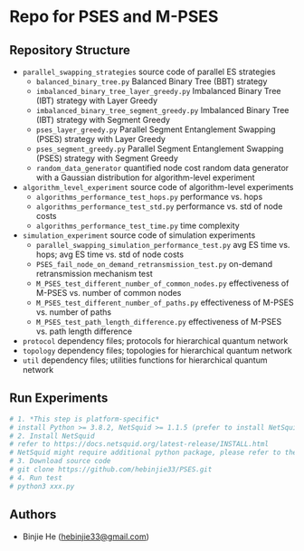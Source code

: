 # Repo for PSES and M-PSES
## Repository Structure
- `parallel_swapping_strategies`      source code of parallel ES strategies
	+ `balanced_binary_tree.py`    Balanced Binary Tree (BBT) strategy
	+ `imbalanced_binary_tree_layer_greedy.py` Imbalanced Binary Tree (IBT) strategy with Layer Greedy
	+ `imbalanced_binary_tree_segment_greedy.py`  Imbalanced Binary Tree (IBT) strategy with Segment Greedy
	+ `pses_layer_greedy.py` Parallel Segment Entanglement Swapping (PSES) strategy with Layer Greedy
	+ `pses_segment_greedy.py` Parallel Segment Entanglement Swapping (PSES) strategy with Segment Greedy
	+ `random_data_generator` quantified node cost random data generator with a Gaussian distribution for algorithm-level experiment
- `algorithm_level_experiment`      source code of algorithm-level experiments
	+ `algorithms_performance_test_hops.py`    performance vs. hops
	+ `algorithms_performance_test_std.py`     performance vs. std of node costs
	+ `algorithms_performance_test_time.py`    time complexity
- `simulation_experiment`      source code of simulation experiments
	+ `parallel_swapping_simulation_performance_test.py`    avg ES time vs. hops; avg ES time vs. std of node costs
	+ `PSES_fail_node_on_demand_retransmission_test.py`     on-demand retransmission mechanism test
	+ `M_PSES_test_different_number_of_common_nodes.py`       effectiveness of M-PSES vs. number of common nodes
	+ `M_PSES_test_different_number_of_paths.py`          effectiveness of M-PSES vs. number of paths
	+ `M_PSES_test_path_length_difference.py`          effectiveness of M-PSES vs. path length difference
- `protocol`     dependency files; protocols for hierarchical quantum network
- `topology`     dependency files; topologies for hierarchical quantum network
- `util`         dependency files; utilities functions for hierarchical quantum network

## Run Experiments
```bash
# 1. *This step is platform-specific* 
# install Python >= 3.8.2, NetSquid >= 1.1.5 (prefer to install NetSquid 1.1.5)
# 2. Install NetSquid
# refer to https://docs.netsquid.org/latest-release/INSTALL.html
# NetSquid might require additional python package, please refer to the UserBook of NetSquid
# 3. Download source code
# git clone https://github.com/hebinjie33/PSES.git
# 4. Run test
# python3 xxx.py
```
## Authors
- Binjie He (hebinjie33@gmail.com)